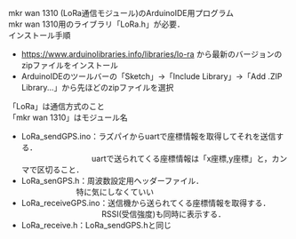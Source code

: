 mkr wan 1310 (LoRa通信モジュール)のArduinoIDE用プログラム  
mkr wan 1310用のライブラリ「LoRa.h」が必要．  
インストール手順
- https://www.arduinolibraries.info/libraries/lo-ra から最新のバージョンのzipファイルをインストール
- ArduinoIDEのツールバーの「Sketch」→「Include Library」→「Add .ZIP Library...」から先ほどのzipファイルを選択  

「LoRa」は通信方式のこと  
「mkr wan 1310」はモジュール名  
- LoRa_sendGPS.ino：ラズパイからuartで座標情報を取得してそれを送信する．  
  　　　　　　　　　uartで送られてくる座標情報は「x座標,y座標」と，カンマで区切ること．
- LoRa_senGPS.h：周波数設定用ヘッダーファイル．  
  　　　　　　　特に気にしなくていい
- LoRa_receiveGPS.ino：送信機から送られてくる座標情報を取得する．  
  　　　　　　　　　　 RSSI(受信強度)も同時に表示する．
- LoRa_receive.h：LoRa_sendGPS.hと同じ
